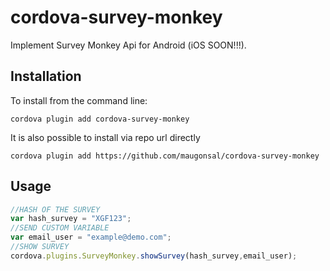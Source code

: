 # cordova-survey-monkey
Implement Survey Monkey Api for Android (iOS SOON!!!).

## Installation


To install from the command line:

```
cordova plugin add cordova-survey-monkey
```

It is also possible to install via repo url directly 

```
cordova plugin add https://github.com/maugonsal/cordova-survey-monkey
```

## Usage

```javascript
//HASH OF THE SURVEY
var hash_survey = "XGF123";
//SEND CUSTOM VARIABLE
var email_user = "example@demo.com";
//SHOW SURVEY
cordova.plugins.SurveyMonkey.showSurvey(hash_survey,email_user);
```